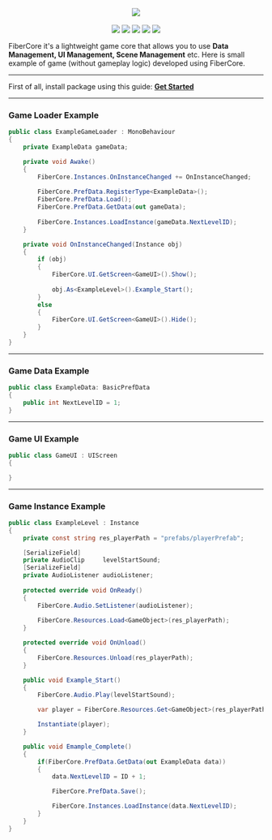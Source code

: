 <p align="center">
<img align="center" src="http://i.piccy.info/i9/eac687c16e079fc2e290ec9add953d83/1591537021/34362/1382405/Fiber.png"/>
  <br/><br/>
    <a href="https://www.npmjs.com/package/com.fiber.fibercore" alt="NPM">
        <img src="https://img.shields.io/npm/v/com.fiber.fibercore?style=for-the-badge" /></a>
    <a href="https://github.com/jessehait/FiberCore/commits/master" alt="Commit Activity">
        <img src="https://img.shields.io/github/commit-activity/m/jessehait/FiberCore?style=for-the-badge" /></a>
  <a href="https://github.com/jessehait/FiberCore/commits/master" alt="Last Commit">
        <img src="https://img.shields.io/github/last-commit/jessehait/FiberCore?style=for-the-badge" /></a>
        <img src="https://img.shields.io/npm/dt/com.fiber.fibercore?style=for-the-badge" />
  <a href="https://www.patreon.com/rasimhait" alt="Patreon">
        <img src="https://img.shields.io/endpoint.svg?url=https%3A%2F%2Fshieldsio-patreon.herokuapp.com%2Frasimhait%2Fpledgesssss&style=for-the-badge" /></a>
</p>

FiberCore it's a lightweight game core that allows you to use **Data Management, UI Management, Scene Management** etc.
Here is small example of game (without gameplay logic) developed using FiberCore.

***
First of all, install package using this guide: <a href="https://github.com/jessehait/FiberCore/wiki"> **Get Started** </a> 
***

### Game Loader Example

```cs
public class ExampleGameLoader : MonoBehaviour
{
    private ExampleData gameData;

    private void Awake()
    {
        FiberCore.Instances.OnInstanceChanged += OnInstanceChanged;
        
        FiberCore.PrefData.RegisterType<ExampleData>();
        FiberCore.PrefData.Load();
        FiberCore.PrefData.GetData(out gameData);
        
        FiberCore.Instances.LoadInstance(gameData.NextLevelID);
    }

    private void OnInstanceChanged(Instance obj)
    {
        if (obj)
        {
            FiberCore.UI.GetScreen<GameUI>().Show();
            
            obj.As<ExampleLevel>().Example_Start();
        }
        else
        {
            FiberCore.UI.GetScreen<GameUI>().Hide();
        }
    }
}
```
***

### Game Data Example

```cs
public class ExampleData: BasicPrefData
{
    public int NextLevelID = 1;
}
```
***

### Game UI Example

```cs
public class GameUI : UIScreen
{

}
```
***

### Game Instance Example

```cs
public class ExampleLevel : Instance
{
    private const string res_playerPath = "prefabs/playerPrefab";

    [SerializeField]
    private AudioClip     levelStartSound;
    [SerializeField]
    private AudioListener audioListener;
   
    protected override void OnReady()
    {
        FiberCore.Audio.SetListener(audioListener);
        
        FiberCore.Resources.Load<GameObject>(res_playerPath);
    }

    protected override void OnUnload()
    {
        FiberCore.Resources.Unload(res_playerPath);
    }

    public void Example_Start()
    {
        FiberCore.Audio.Play(levelStartSound);

        var player = FiberCore.Resources.Get<GameObject>(res_playerPath);

        Instantiate(player);
    }

    public void Emample_Complete()
    {
        if(FiberCore.PrefData.GetData(out ExampleData data))
        {
            data.NextLevelID = ID + 1;

            FiberCore.PrefData.Save();

            FiberCore.Instances.LoadInstance(data.NextLevelID);
        }
    }
}
```


